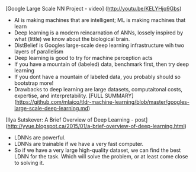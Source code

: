 [Google Large Scale NN Project - video] (http://youtu.be/KELYHjq9Gbs)
 - AI is making machines that are intelligent; ML is making machines that learn
 - Deep learning is a modern reincarnation of ANNs, lossely inspired by what (little) we know about the biological brain.
 - DistBelief is Googles large-scale deep learning infrastructure wih two layers of parallelism
 - Deep learning is good to try for machine perception acts
 - If you have a mountain of (labeled) data, benchmark first, then try deep learning
 - If you dont have a mountain of labeled data, you probably should so bootstrap more!
 - Drawbacks to deep learning are large datasets, computaitonal costs, expertise, and interpretability.
 [FULL SUMMARY] (https://github.com/mlaico/tldr-machine-learning/blob/master/googles-large-scale-deep-learning.md)
 
[Ilya Sutskever: A Brief Overview of Deep Learning - post] (http://yyue.blogspot.ca/2015/01/a-brief-overview-of-deep-learning.html)
 - LDNNs are powerful.
 - LDNNs are trainable if we have a very fast computer.
 - So if we have a very large high-quality dataset, we can find the best LDNN for the task. Which will solve the problem, or at least come close to solving it.

